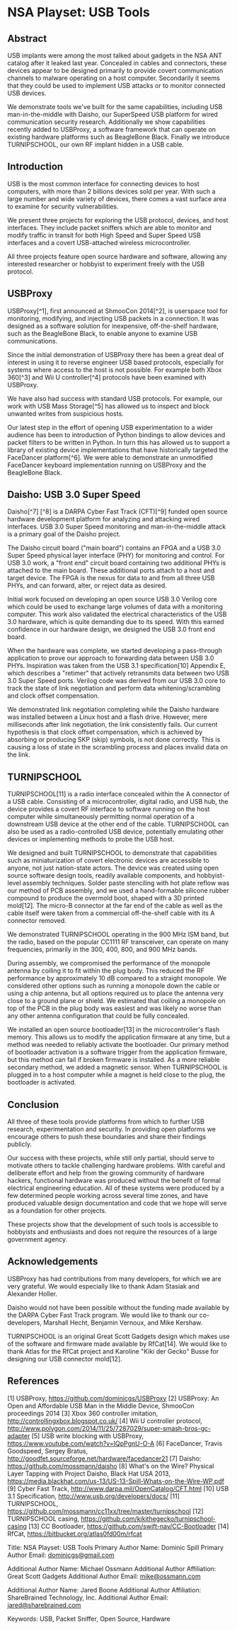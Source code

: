# NSA Playset: USB Tools

## Abstract

USB implants were among the most talked about gadgets in the NSA ANT catalog
after it leaked last year. Concealed in cables and connectors, these devices
appear to be designed primarily to provide covert communication channels to
malware operating on a host computer. Secondarily it seems that they could be
used to implement USB attacks or to monitor connected USB devices.

We demonstrate tools we've built for the same capabilities, including USB
man-in-the-middle with Daisho, our SuperSpeed USB platform for wired
communication security research. Additionally we show capabilities recently
added to USBProxy, a software framework that can operate on existing hardware
platforms such as BeagleBone Black. Finally we introduce TURNIPSCHOOL, our own
RF implant hidden in a USB cable.

## Introduction

USB is the most common interface for connecting devices to host computers, with
more than 2 billions devices sold per year. With such a large number and wide
variety of devices, there comes a vast surface area to examine for security
vulnerabilities.

We present three projects for exploring the USB protocol, devices, and host
interfaces. They include packet sniffers which are able to monitor and modify
traffic in transit for both High Speed and Super Speed USB interfaces and a
covert USB-attached wireless microcontroller.

All three projects feature open source hardware and software, allowing any
interested researcher or hobbyist to experiment freely with the USB protocol.

## USBProxy

USBProxy[^1], first announced at ShmooCon 2014[^2], is userspace tool for monitoring, modifying, and injecting USB packets in a connection. It was designed as a software solution for inexpensive, off-the-shelf hardware, such as the BeagleBone Black, to enable anyone to examine USB communications.

Since the initial demonstration of USBProxy there has been a great deal of interest in using it to reverse engineer USB based protocols, especially for systems where access to the host is not possible. For example both Xbox 360[^3] and Wii U controller[^4] protocols have been examined with USBProxy.

We have also had success with standard USB protocols. For example, our work with USB Mass Storage[^5] has allowed us to inspect and block unwanted writes from suspicious hosts.

Our latest step in the effort of opening USB experimentation to a wider audience has been to introduction of Python bindings to allow devices and packet filters to be written in Python. In turn this has allowed us to support a library of existing device implementations that have historically targeted the FaceDancer platform[^6]. We were able to demonstrate an unmodified FaceDancer keyboard implementation running on USBProxy and the BeagleBone Black.

## Daisho: USB 3.0 Super Speed

Daisho[^7] [^8] is a DARPA Cyber Fast Track (CFT)[^9] funded open source hardware development platform for analyzing and attacking wired interfaces. USB 3.0 Super Speed monitoring and man-in-the-middle attack is a primary goal of the Daisho project.

The Daisho circuit board ("main board") contains an FPGA and a USB 3.0 Super
Speed physical layer interface (PHY) for monitoring and control. For USB 3.0
work, a "front end" circuit board containing two additional PHYs is attached to
the main board. These additional ports attach to a host and target device. The
FPGA is the nexus for data to and from all three USB PHYs, and can forward,
alter, or reject data as desired.

Initial work focused on developing an open source USB 3.0 Verilog core which
could be used to exchange large volumes of data with a monitoring computer. This
work also validated the electrical characteristics of the USB 3.0 hardware,
which is quite demanding due to its speed. With this earned confidence in our
hardware design, we designed the USB 3.0 front end board.

When the hardware was complete, we started developing a pass-through application
to prove our approach to forwarding data between USB 3.0 PHYs. Inspiration was
taken from the USB 3.1 specification[10] Appendix E, which describes a "retimer"
that actively retransmits data between two USB 3.0 Super Speed ports. Verilog
code was derived from our USB 3.0 core to track the state of link negotiation
and perform data whitening/scrambling and clock offset compensation.

We demonstrated link negotiation completing while the Daisho hardware was
installed between a Linux host and a flash drive. However, mere milliseconds
after link negotiation, the link consistently fails. Our current hypothesis is
that clock offset compensation, which is achieved by absorbing or producing SKP
(skip) symbols, is not done correctly. This is causing a loss of state in the
scrambling process and places invalid data on the link.


## TURNIPSCHOOL

TURNIPSCHOOL[11] is a radio interface concealed within the A connector of a USB
cable. Consisting of a microcontroller, digital radio, and USB hub, the device
provides a covert RF interface to software running on the host computer while
simultaneously permitting normal operation of a downstream USB device at the
other end of the cable. TURNIPSCHOOL can also be used as a radio-controlled USB
device, potentially emulating other devices or implementing methods to probe the
USB host.

We designed and built TURNIPSCHOOL to demonstrate that capabilities such as
miniaturization of covert electronic devices are accessible to anyone, not just
nation-state actors. The device was created using open source software design
tools, readily available components, and hobbyist-level assembly techniques.
Solder paste stenciling with hot plate reflow was our method of PCB assembly,
and we used a hand-formable silicone rubber compound to produce the overmold
boot, shaped with a 3D printed mold[12]. The micro-B connector at the far end of
the cable as well as the cable itself were taken from a commercial off-the-shelf
cable with its A connector removed.

We demonstrated TURNIPSCHOOL operating in the 900 MHz ISM band, but the radio,
based on the popular CC1111 RF transceiver, can operate on many frequencies,
primarily in the 300, 400, 800, and 900 MHz bands.

During assembly, we compromised the performance of the monopole antenna by
coiling it to fit within the plug body. This reduced the RF performance by
approximately 10 dB compared to a straight monopole. We considered other options
such as running a monopole down the cable or using a chip antenna, but all
options required us to place the antenna very close to a ground plane or shield.
We estimated that coiling a monopole on top of the PCB in the plug body was
easiest and was likely no worse than any other antenna configuration that could
be fully concealed.

We installed an open source bootloader[13] in the microcontroller's flash
memory. This allows us to modify the application firmware at any time, but a
method was needed to reliably activate the bootloader. Our primary method of
bootloader activation is a software trigger from the application firmware, but
this method can fail if broken firmware is installed. As a more reliable
secondary method, we added a magnetic sensor. When TURNIPSCHOOL is plugged in to
a host computer while a magnet is held close to the plug, the bootloader is
activated.


## Conclusion

All three of these tools provide platforms from which to further USB research,
experimentation and security. In providing open platforms we encourage others to
push these boundaries and share their findings publicly.

Our success with these projects, while still only partial, should serve to
motivate others to tackle challenging hardware problems. With careful and
deliberate effort and help from the growing community of hardware hackers,
functional hardware was produced without the benefit of formal electrical
engineering education. All of these systems were produced by a few determined
people working across several time zones, and have produced valuable design
documentation and code that we hope will serve as a foundation for other
projects.

These projects show that the development of such tools is accessible to
hobbyists and enthusiasts and does not require the resources of a large
government agency.


## Acknowledgements

USBProxy has had contributions from many developers, for which we are very
grateful. We would especially like to thank Adam Stasiak and Alexander Holler.

Daisho would not have been possible without the funding made available by the
DARPA Cyber Fast Track program. We would like to thank our co-developers,
Marshall Hecht, Benjamin Vernoux, and Mike Kershaw.

TURNIPSCHOOL is an original Great Scott Gadgets design which makes use of the
software and firmware made available by RfCat[14]. We would like to thank Atlas
for the RfCat project and Karoline "Kiki der Gecko" Busse for designing our USB
connector mold[12].


## References

[1] USBProxy, https://github.com/dominicgs/USBProxy
[2] USBProxy: An Open and Affordable USB Man in the Middle Device, ShmooCon proceedings 2014
[3] Xbox 360 controller imitation, http://controllingxbox.blogspot.co.uk/
[4] Wii U controller protocol, http://www.polygon.com/2014/11/25/7287029/super-smash-bros-gc-adapter
[5] USB write blocking with USBProxy, https://www.youtube.com/watch?v=IQpPgnU-O-A
[6] FaceDancer, Travis Goodspeed, Sergey Bratus, http://goodfet.sourceforge.net/hardware/facedancer21
[7] Daisho: https://github.com/mossmann/daisho
[8] What's on the Wire? Physical Layer Tapping with Project Daisho, Black Hat USA 2013, https://media.blackhat.com/us-13/US-13-Spill-Whats-on-the-Wire-WP.pdf
[9] Cyber Fast Track, http://www.darpa.mil/OpenCatalog/CFT.html
[10] USB 3.1 Specification, http://www.usb.org/developers/docs/
[11] TURNIPSCHOOL, https://github.com/mossmann/cc11xx/tree/master/turnipschool
[12] TURNIPSCHOOL casing, https://github.com/kikithegecko/turnipschool-casing
[13] CC Bootloader, https://github.com/swift-nav/CC-Bootloader
[14] RfCat, https://bitbucket.org/atlas0fd00m/rfcat


Title: NSA Playset: USB Tools
Primary Author Name: Dominic Spill
Primary Author Email: dominicgs@gmail.com

Additional Author Name: Michael Ossmann
Additional Author Affiliation: Great Scott Gadgets
Additional Author Email: mike@ossmann.com

Additional Author Name: Jared Boone
Additional Author Affiliation: ShareBrained Technology, Inc.
Additional Author Email: jared@sharebrained.com

Keywords: USB, Packet Sniffer, Open Source, Hardware
